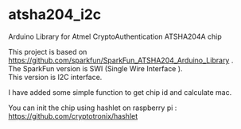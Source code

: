 # atsha204_i2c
Arduino Library for Atmel CryptoAuthentication ATSHA204A chip

This project is based on https://github.com/sparkfun/SparkFun_ATSHA204_Arduino_Library .  
The SparkFun version is SWI (Single Wire Interface ).  
This version is I2C interface.  

I have added some simple function to get chip id and calculate mac.  

You can init the chip using hashlet on raspberry pi : https://github.com/cryptotronix/hashlet  
